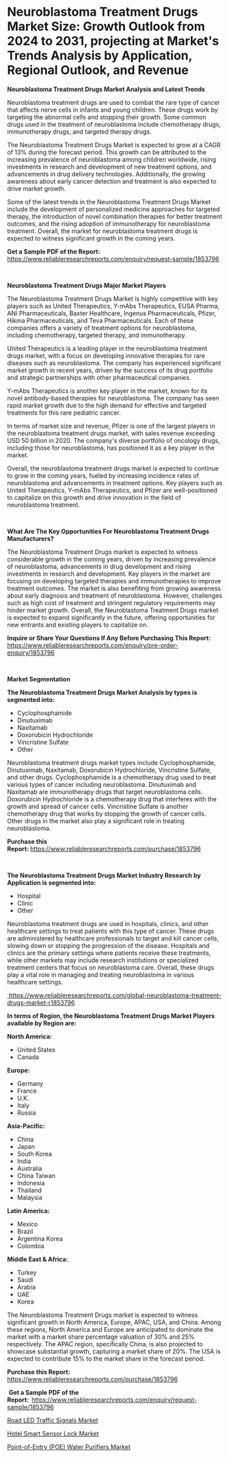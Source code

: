 <p><h1>Neuroblastoma Treatment Drugs Market Size: Growth Outlook from 2024 to 2031, projecting at Market's Trends Analysis by Application, Regional Outlook, and Revenue</h1></p><p><strong>Neuroblastoma Treatment Drugs Market Analysis and Latest Trends</strong></p>
<p><p>Neuroblastoma treatment drugs are used to combat the rare type of cancer that affects nerve cells in infants and young children. These drugs work by targeting the abnormal cells and stopping their growth. Some common drugs used in the treatment of neuroblastoma include chemotherapy drugs, immunotherapy drugs, and targeted therapy drugs.</p><p>The Neuroblastoma Treatment Drugs Market is expected to grow at a CAGR of 13% during the forecast period. This growth can be attributed to the increasing prevalence of neuroblastoma among children worldwide, rising investments in research and development of new treatment options, and advancements in drug delivery technologies. Additionally, the growing awareness about early cancer detection and treatment is also expected to drive market growth.</p><p>Some of the latest trends in the Neuroblastoma Treatment Drugs Market include the development of personalized medicine approaches for targeted therapy, the introduction of novel combination therapies for better treatment outcomes, and the rising adoption of immunotherapy for neuroblastoma treatment. Overall, the market for neuroblastoma treatment drugs is expected to witness significant growth in the coming years.</p></p>
<p><strong>Get a Sample PDF of the Report:&nbsp;</strong> <a href="https://www.reliableresearchreports.com/enquiry/request-sample/1853796">https://www.reliableresearchreports.com/enquiry/request-sample/1853796</a></p>
<p>&nbsp;</p>
<p><strong>Neuroblastoma Treatment Drugs Major Market Players</strong></p>
<p><p>The Neuroblastoma Treatment Drugs Market is highly competitive with key players such as United Therapeutics, Y-mAbs Therapeutics, EUSA Pharma, ANI Pharmaceuticals, Baxter Healthcare, Ingenus Pharmaceuticals, Pfizer, Hikma Pharmaceuticals, and Teva Pharmaceuticals. Each of these companies offers a variety of treatment options for neuroblastoma, including chemotherapy, targeted therapy, and immunotherapy.</p><p>United Therapeutics is a leading player in the neuroblastoma treatment drugs market, with a focus on developing innovative therapies for rare diseases such as neuroblastoma. The company has experienced significant market growth in recent years, driven by the success of its drug portfolio and strategic partnerships with other pharmaceutical companies.</p><p>Y-mAbs Therapeutics is another key player in the market, known for its novel antibody-based therapies for neuroblastoma. The company has seen rapid market growth due to the high demand for effective and targeted treatments for this rare pediatric cancer.</p><p>In terms of market size and revenue, Pfizer is one of the largest players in the neuroblastoma treatment drugs market, with sales revenue exceeding USD 50 billion in 2020. The company's diverse portfolio of oncology drugs, including those for neuroblastoma, has positioned it as a key player in the market.</p><p>Overall, the neuroblastoma treatment drugs market is expected to continue to grow in the coming years, fueled by increasing incidence rates of neuroblastoma and advancements in treatment options. Key players such as United Therapeutics, Y-mAbs Therapeutics, and Pfizer are well-positioned to capitalize on this growth and drive innovation in the field of neuroblastoma treatment.</p></p>
<p>&nbsp;</p>
<p><strong>What Are The Key Opportunities For Neuroblastoma Treatment Drugs Manufacturers?</strong></p>
<p><p>The Neuroblastoma Treatment Drugs market is expected to witness considerable growth in the coming years, driven by increasing prevalence of neuroblastoma, advancements in drug development and rising investments in research and development. Key players in the market are focusing on developing targeted therapies and immunotherapies to improve treatment outcomes. The market is also benefiting from growing awareness about early diagnosis and treatment of neuroblastoma. However, challenges such as high cost of treatment and stringent regulatory requirements may hinder market growth. Overall, the Neuroblastoma Treatment Drugs market is expected to expand significantly in the future, offering opportunities for new entrants and existing players to capitalize on.</p></p>
<p><strong>Inquire or Share Your Questions If Any Before Purchasing This Report:</strong> <a href="https://www.reliableresearchreports.com/enquiry/pre-order-enquiry/1853796">https://www.reliableresearchreports.com/enquiry/pre-order-enquiry/1853796</a></p>
<p>&nbsp;</p>
<p><strong>Market Segmentation</strong></p>
<p><strong>The Neuroblastoma Treatment Drugs Market Analysis by types is segmented into:</strong></p>
<p><ul><li>Cyclophosphamide</li><li>Dinutuximab</li><li>Naxitamab</li><li>Doxorubicin Hydrochloride</li><li>Vincristine Sulfate</li><li>Other</li></ul></p>
<p><p>Neuroblastoma treatment drugs market types include Cyclophosphamide, Dinutuximab, Naxitamab, Doxorubicin Hydrochloride, Vincristine Sulfate, and other drugs. Cyclophosphamide is a chemotherapy drug used to treat various types of cancer including neuroblastoma. Dinutuximab and Naxitamab are immunotherapy drugs that target neuroblastoma cells. Doxorubicin Hydrochloride is a chemotherapy drug that interferes with the growth and spread of cancer cells. Vincristine Sulfate is another chemotherapy drug that works by stopping the growth of cancer cells. Other drugs in the market also play a significant role in treating neuroblastoma.</p></p>
<p><strong>Purchase this Report:&nbsp;</strong><a href="https://www.reliableresearchreports.com/purchase/1853796">https://www.reliableresearchreports.com/purchase/1853796</a></p>
<p>&nbsp;</p>
<p><strong>The Neuroblastoma Treatment Drugs Market Industry Research by Application is segmented into:</strong></p>
<p><ul><li>Hospital</li><li>Clinic</li><li>Other</li></ul></p>
<p><p>Neuroblastoma treatment drugs are used in hospitals, clinics, and other healthcare settings to treat patients with this type of cancer. These drugs are administered by healthcare professionals to target and kill cancer cells, slowing down or stopping the progression of the disease. Hospitals and clinics are the primary settings where patients receive these treatments, while other markets may include research institutions or specialized treatment centers that focus on neuroblastoma care. Overall, these drugs play a vital role in managing and treating neuroblastoma in various healthcare settings.</p></p>
<p><a href="https://www.reliableresearchreports.com/global-neuroblastoma-treatment-drugs-market-r1853796">&nbsp;https://www.reliableresearchreports.com/global-neuroblastoma-treatment-drugs-market-r1853796</a></p>
<p><strong>In terms of Region, the Neuroblastoma Treatment Drugs Market Players available by Region are:</strong></p>
<p>
    <p> <strong> North America: </strong>
        <ul>
            <li>United States</li>
            <li>Canada</li>
        </ul>
        </p> 
    <p> <strong> Europe: </strong>
        <ul>
            <li>Germany</li>
            <li>France</li>
            <li>U.K.</li>
            <li>Italy</li>
            <li>Russia</li>
        </ul>
        </p> 
    <p> <strong> Asia-Pacific: </strong>
        <ul>
            <li>China</li>
            <li>Japan</li>
            <li>South Korea</li>
            <li>India</li>
            <li>Australia</li>
            <li>China Taiwan</li>
            <li>Indonesia</li>
            <li>Thailand</li>
            <li>Malaysia</li>
        </ul>
        </p> 
    <p> <strong> Latin America: </strong>
        <ul>
            <li>Mexico</li>
            <li>Brazil</li>
            <li>Argentina Korea</li>
            <li>Colombia</li>
        </ul>
        </p> 
    <p> <strong> Middle East & Africa: </strong>
        <ul>
            <li>Turkey</li>
            <li>Saudi</li>
            <li>Arabia</li>
            <li>UAE</li>
            <li>Korea</li>
        </ul>
    </p>
    </p>
<p><p>The Neuroblastoma Treatment Drugs market is expected to witness significant growth in North America, Europe, APAC, USA, and China. Among these regions, North America and Europe are anticipated to dominate the market with a market share percentage valuation of 30% and 25% respectively. The APAC region, specifically China, is also projected to showcase substantial growth, capturing a market share of 20%. The USA is expected to contribute 15% to the market share in the forecast period.</p></p>
<p><strong>Purchase this Report: </strong><a href="https://www.reliableresearchreports.com/purchase/1853796">https://www.reliableresearchreports.com/purchase/1853796</a></p>
<p>&nbsp;<strong>Get a Sample PDF of the Report:&nbsp;&nbsp;</strong><a href="https://www.reliableresearchreports.com/enquiry/request-sample/1853796">https://www.reliableresearchreports.com/enquiry/request-sample/1853796</a></p>
<p><strong></strong></p>
<p><p><a href="https://www.linkedin.com/pulse/road-led-traffic-signals-market-share-amp-new-trends-analysis-tk8oc?trackingId=o%2BSJaiR7zNfjwEv4rvdBow%3D%3D">Road LED Traffic Signals Market</a></p><p><a href="https://www.linkedin.com/pulse/hotel-smart-sensor-lock-market-trends-analysis-forecasted-uuf6f">Hotel Smart Sensor Lock Market</a></p><p><a href="https://www.linkedin.com/pulse/point-of-entry-poe-water-purifiers-market-trends-forecast-kqo8c?trackingId=Y6ZcTv79rIbBgcfcPMqTMg%3D%3D">Point-of-Entry (POE) Water Purifiers Market</a></p></p>